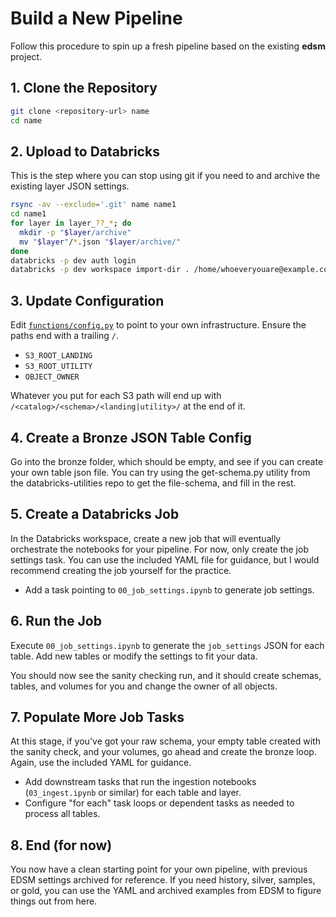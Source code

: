 # Build a New Pipeline

Follow this procedure to spin up a fresh pipeline based on the existing **edsm** project.

## 1. Clone the Repository

```bash
git clone <repository-url> name
cd name
```

## 2. Upload to Databricks

This is the step where you can stop using git if you need to and archive the existing layer JSON settings.

```bash
rsync -av --exclude='.git' name name1
cd name1
for layer in layer_??_*; do
  mkdir -p "$layer/archive"
  mv "$layer"/*.json "$layer/archive/"
done
databricks -p dev auth login
databricks -p dev workspace import-dir . /home/whoeveryouare@example.com/name1
```

## 3. Update Configuration

Edit [`functions/config.py`](../../functions/config.py) to point to your own infrastructure. Ensure the paths end with a trailing `/`.

- `S3_ROOT_LANDING`
- `S3_ROOT_UTILITY`
- `OBJECT_OWNER`

Whatever you put for each S3 path will end up with `/<catalog>/<schema>/<landing|utility>/` at the end of it.

## 4. Create a Bronze JSON Table Config

Go into the bronze folder, which should be empty, and see if you can create your own table json file. You can try using the get-schema.py utility from the databricks-utilities repo to get the file-schema, and fill in the rest.

## 5. Create a Databricks Job

In the Databricks workspace, create a new job that will eventually orchestrate the notebooks for your pipeline. For now, only create the job settings task. You can use the included YAML file for guidance, but I would recommend creating the job yourself for the practice.

- Add a task pointing to `00_job_settings.ipynb` to generate job settings.

## 6. Run the Job

Execute `00_job_settings.ipynb` to generate the `job_settings` JSON for each table. Add new tables or modify the settings to fit your data.

You should now see the sanity checking run, and it should create schemas, tables, and volumes for you and change the owner of all objects.

## 7. Populate More Job Tasks

At this stage, if you've got your raw schema, your empty table created with the sanity check, and your volumes, go ahead and create the bronze loop. Again, use the included YAML for guidance.

- Add downstream tasks that run the ingestion notebooks (`03_ingest.ipynb` or similar) for each table and layer.
- Configure "for each" task loops or dependent tasks as needed to process all tables.

## 8. End (for now)

You now have a clean starting point for your own pipeline, with previous EDSM settings archived for reference. If you need history, silver, samples, or gold, you can use the YAML and archived examples from EDSM to figure things out from here.
